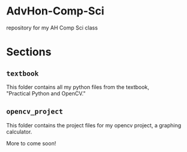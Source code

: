 # AdvHon-Comp-Sci
repository for my AH Comp Sci class


<h1>Sections</h1>



<h2><code>textbook</code></h2>
<p>
This folder contains all my python files from the textbook, <br>
"Practical Python and OpenCV."
</p>

<h2><code>opencv_project</code></h2>
<p>
This folder contains the project files for my opencv project, a graphing calculator.
</p>

More to come soon!
